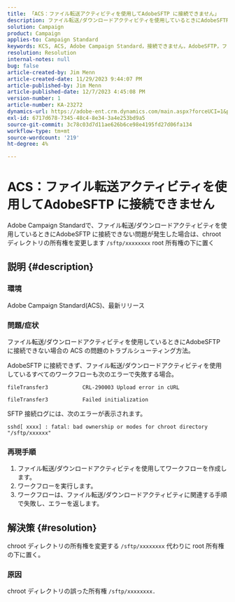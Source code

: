 ```yaml
---
title: 「ACS：ファイル転送アクティビティを使用してAdobeSFTP に接続できません」
description: ファイル転送/ダウンロードアクティビティを使用しているときにAdobeSFTP に接続できないAdobe Campaign Standardの問題を解決する方法を説明します。
solution: Campaign
product: Campaign
applies-to: Campaign Standard
keywords: KCS, ACS, Adobe Campaign Standard，接続できません，AdobeSFTP，ファイル転送，ダウンロード，エラー， CRL-290003, cURL，トラブルシューティング
resolution: Resolution
internal-notes: null
bug: false
article-created-by: Jim Menn
article-created-date: 11/29/2023 9:44:07 PM
article-published-by: Jim Menn
article-published-date: 12/7/2023 4:45:08 PM
version-number: 1
article-number: KA-23272
dynamics-url: https://adobe-ent.crm.dynamics.com/main.aspx?forceUCI=1&pagetype=entityrecord&etn=knowledgearticle&id=e39cbc69-008f-ee11-8179-6045bd006268
exl-id: 6717d678-7345-48c4-8e34-3a4e253bd9a5
source-git-commit: 3c78c03d7d11ae626b6ce98e4195fd27d06fa134
workflow-type: tm+mt
source-wordcount: '219'
ht-degree: 4%

---
```


# ACS：ファイル転送アクティビティを使用してAdobeSFTP に接続できません


Adobe Campaign Standardで、ファイル転送/ダウンロードアクティビティを使用しているときにAdobeSFTP に接続できない問題が発生した場合は、chroot ディレクトリの所有権を変更します `/sftp/xxxxxxxx` root 所有権の下に置く

## 説明 {#description}


### 環境

Adobe Campaign Standard(ACS)、最新リリース



### 問題/症状

ファイル転送/ダウンロードアクティビティを使用しているときにAdobeSFTP に接続できない場合の ACS の問題のトラブルシューティング方法。

AdobeSFTP に接続できず、ファイル転送/ダウンロードアクティビティを使用しているすべてのワークフローも次のエラーで失敗する場合。




```
fileTransfer3           CRL-290003 Upload error in cURL 

fileTransfer3           Failed initialization
```




SFTP 接続ログには、次のエラーが表示されます。




```
sshd[ xxxx] : fatal: bad ownership or modes for chroot directory "/sftp/xxxxxx"
```






### <b>再現手順</b>

1. ファイル転送/ダウンロードアクティビティを使用してワークフローを作成します。
2. ワークフローを実行します。
3. ワークフローは、ファイル転送/ダウンロードアクティビティに関連する手順で失敗し、エラーを返します。



## 解決策 {#resolution}


chroot ディレクトリの所有権を変更する `/sftp/xxxxxxxx` 代わりに root 所有権の下に置く。

### 原因

chroot ディレクトリの誤った所有権 `/sftp/xxxxxxxx. `
